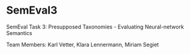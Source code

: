 # SemEval3
SemEval Task 3: Presupposed Taxonomies - Evaluating Neural-network Semantics

Team Members: Karl Vetter, Klara Lennermann, Miriam Segiet
